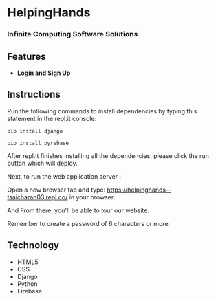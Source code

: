 # HelpingHands
### Infinite Computing Software Solutions


## Features
- **Login and Sign Up**


## Instructions
Run the following commands to install dependencies by typing this statement in the repl.it console:
```
pip install django

pip install pyrebase
```

After repl.it finishes installing all the dependencies, please click the run button which will deploy.

Next, to run the web application server :

Open a new browser tab and type: https://helpinghands--tsaicharan03.repl.co/ in your browser.

And From there, you'll be able to tour our website.

Remember to create a password of 6 characters or more.

## Technology
- HTML5
- CSS
- Django
- Python
- Firebase
